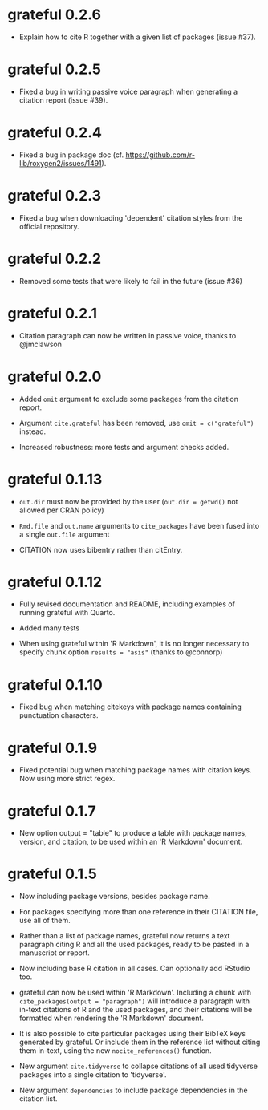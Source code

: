 
# grateful 0.2.6

* Explain how to cite R together with a given list of packages (issue #37).

# grateful 0.2.5

* Fixed a bug in writing passive voice paragraph when generating a citation report (issue #39).

# grateful 0.2.4

* Fixed a bug in package doc (cf. https://github.com/r-lib/roxygen2/issues/1491).

# grateful 0.2.3

* Fixed a bug when downloading 'dependent' citation styles from the official repository.


# grateful 0.2.2

* Removed some tests that were likely to fail in the future (issue #36)

# grateful 0.2.1

* Citation paragraph can now be written in passive voice, thanks to @jmclawson


# grateful 0.2.0

* Added `omit` argument to exclude some packages from the citation report. 

* Argument `cite.grateful` has been removed, use `omit = c("grateful")` instead. 

* Increased robustness: more tests and argument checks added.


# grateful 0.1.13

* `out.dir` must now be provided by the user (`out.dir = getwd()` not allowed per CRAN policy)

* `Rmd.file` and `out.name` arguments to `cite_packages` have been fused into a single `out.file` argument

* CITATION now uses bibentry rather than citEntry.



# grateful 0.1.12

* Fully revised documentation and README, including examples of running grateful with Quarto.

* Added many tests

* When using grateful within 'R Markdown', it is no longer necessary to specify 
chunk option `results = "asis"` (thanks to @connorp)


# grateful 0.1.10

* Fixed bug when matching citekeys with package names containing punctuation characters.

# grateful 0.1.9

* Fixed potential bug when matching package names with citation keys. Now using more strict regex.

# grateful 0.1.7

* New option output = "table" to produce a table with package names, version, and citation, 
to be used within an 'R Markdown' document.

# grateful 0.1.5

* Now including package versions, besides package name.

* For packages specifying more than one reference in their CITATION file, use all of them.

* Rather than a list of package names, grateful now returns a text paragraph citing R and all the used packages, ready to be pasted in a manuscript or report.

* Now including base R citation in all cases. Can optionally add RStudio too.

* grateful can now be used within 'R Markdown'. Including a chunk with `cite_packages(output = "paragraph")` will introduce a paragraph with in-text citations of R and the used packages, and their citations will be formatted when rendering the 'R Markdown' document.

* It is also possible to cite particular packages using their BibTeX keys generated by grateful. Or include them in the reference list without citing them in-text, using the new `nocite_references()` function.

* New argument `cite.tidyverse` to collapse citations of all used tidyverse packages into a single citation to 'tidyverse'.

* New argument `dependencies` to include package dependencies in the citation list.
